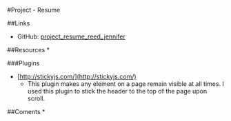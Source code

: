 #Project - Resume 

##Links
* GitHub: 
[project\_resume\_reed\_jennifer](***)


##Resources
*

###Plugins
* [http://stickyjs.com/](http://stickyjs.com/)
  * This plugin makes any element on a page remain visible at all times. I used this plugin to stick the header to the top of the page upon scroll. 


##Coments
* 